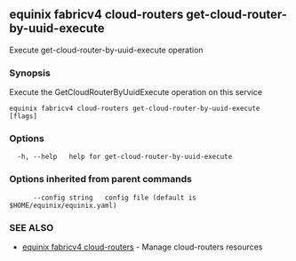 ## equinix fabricv4 cloud-routers get-cloud-router-by-uuid-execute

Execute get-cloud-router-by-uuid-execute operation

### Synopsis

Execute the GetCloudRouterByUuidExecute operation on this service

```
equinix fabricv4 cloud-routers get-cloud-router-by-uuid-execute [flags]
```

### Options

```
  -h, --help   help for get-cloud-router-by-uuid-execute
```

### Options inherited from parent commands

```
      --config string   config file (default is $HOME/equinix/equinix.yaml)
```

### SEE ALSO

* [equinix fabricv4 cloud-routers](equinix_fabricv4_cloud-routers.md)	 - Manage cloud-routers resources

